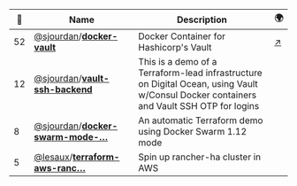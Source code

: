 |:star2: | Name | Description | 🌍|
|---|---|---|---|
|52|[@sjourdan](https://github.com/sjourdan)/[**docker-vault**](https://github.com/sjourdan/docker-vault)|Docker Container for Hashicorp's Vault|[:arrow_upper_right:](https://hub.docker.com/r/sjourdan/vault/)|
|12|[@sjourdan](https://github.com/sjourdan)/[**vault-ssh-backend**](https://github.com/sjourdan/vault-ssh-backend)|This is a demo of a Terraform-lead infrastructure on Digital Ocean, using Vault w/Consul Docker containers and Vault SSH OTP for logins||
|8|[@sjourdan](https://github.com/sjourdan)/[**docker-swarm-mode-…**](https://github.com/sjourdan/docker-swarm-mode-demo)|An automatic Terraform demo using Docker Swarm 1.12 mode||
|5|[@lesaux](https://github.com/lesaux)/[**terraform-aws-ranc…**](https://github.com/lesaux/terraform-aws-rancher-ha)|Spin up rancher-ha cluster in AWS||

